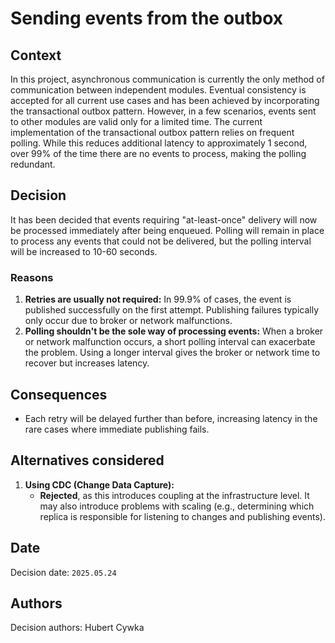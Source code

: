 # Sending events from the outbox

## Context
In this project, asynchronous communication is currently the only method of communication between independent modules.
Eventual consistency is accepted for all current use cases and has been achieved by incorporating the transactional outbox pattern.
However, in a few scenarios, events sent to other modules are valid only for a limited time. The current implementation of the transactional outbox pattern
relies on frequent polling. While this reduces additional latency to approximately 1 second, over 99% of the time there are no events to process, making the polling redundant.

## Decision
It has been decided that events requiring "at-least-once" delivery will now be processed immediately after being enqueued. Polling will remain in place to process
any events that could not be delivered, but the polling interval will be increased to 10-60 seconds.

### Reasons
1. **Retries are usually not required:** In 99.9% of cases, the event is published successfully on the first attempt. Publishing failures typically only occur due to broker or network malfunctions.
2. **Polling shouldn't be the sole way of processing events:** When a broker or network malfunction occurs, a short polling interval can exacerbate the problem. Using a longer interval gives the broker or network time to recover but increases latency.

## Consequences
- Each retry will be delayed further than before, increasing latency in the rare cases where immediate publishing fails.

## Alternatives considered
1. **Using CDC (Change Data Capture):**
   - **Rejected**, as this introduces coupling at the infrastructure level. It may also introduce problems with scaling (e.g., determining which replica is responsible for listening to changes and publishing events).

## Date
Decision date: `2025.05.24`

## Authors
Decision authors: Hubert Cywka
